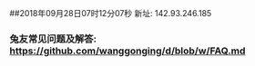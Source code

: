 ##2018年09月28日07时12分07秒 新址: 142.93.246.185
### 兔友常见问题及解答: https://github.com/wanggonging/d/blob/w/FAQ.md
